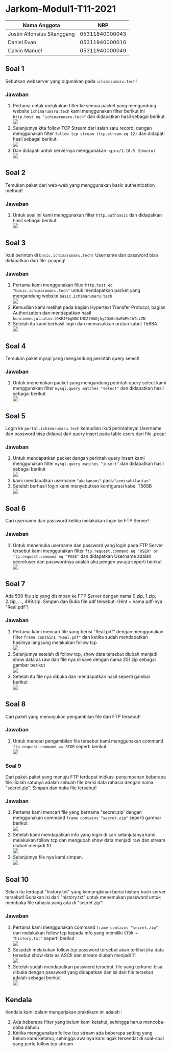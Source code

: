 # Jarkom-Modul1-T11-2021

Nama Anggota | NRP
------------------- | --------------		
Justin Alfonsius Sitanggang | 05311840000043
Daniel Evan | 05311940000016
Calvin Manuel | 05311940000049

## Soal 1
Sebutkan webserver yang digunakan pada ```ichimarumaru.tech```!

### Jawaban
1. Pertama untuk melakukan filter ke semua packet yang mengandung website ```ichimarumaru.tech``` kami menggunakan filter berikut ini ```http.host eq "ichimarumaru.tech"``` dan didapatkan hasil sebagai berikut. <br> <img src="/ss/1.JPG">
2. Selanjutnya kita follow TCP Stream dari salah satu record, dengan menggunakan filter ```follow tcp stream (tcp.stream eq 12)``` dan didapati hasil sebagai berikut. <br> <img src="/ss/2.JPG">
3. Dan didapati untuk servernya menggunakan ```nginx/1.18.0 (Ubuntu)```<br> <img src="/ss/3.JPG">

## Soal 2
Temukan paket dari web-web yang menggunakan basic authentication method!

### Jawaban
1. Untuk soal ini kami menggunakan filter ```http.authbasic``` dan didapatkan hasil sebagai berikut. <br> <img src="/ss/4.JPG">

## Soal 3
Ikuti perintah di ```basic.ichimarumaru.tech!``` Username dan password bisa didapatkan dari file .pcapng!

### Jawaban
1. Pertama kami menggunakan filter ```http.host eq "basic.ichimarumaru.tech"``` untuk mendapatkan packet yang mengandung website ```basic.ichimarumaru.tech```<br> <img src="/ss/5.JPG">
2. Kemudian kami melihat pada bagian Hypertext Transfer Protocol, bagian Authorization dan mendapatkan hasil ```kuncimenujulautan:tQKEJFbgNGC1NCZlWAOjhyCOm6o3xEbPkJhTciZN```
3. Setelah itu kami berhasil login dan memasukkan urutan kabel T568A <br> <img src="/ss/6.JPG">

## Soal 4
Temukan paket mysql yang mengandung perintah query select!

### Jawaban
1. Untuk menemukan packet yang mengandung perintah query select kami menggunakan filter ```mysql.query matches "select"``` dan didapatkan hasil sebagai berikut <br> <img src="/ss/7.JPG">

## Soal 5
Login ke ```portal.ichimarumaru.tech``` kemudian ikuti perintahnya! Username dan password bisa didapat dari query insert pada table users dari file .pcap!

### Jawaban
1. Untuk mendapatkan packet dengan perintah query insert kami menggunakan filter ```mysql.query matches "insert"``` dan didapatkan hasil sebagai berikut <br> <img src="/ss/8.JPG">
2. kami mendapatkan username:```"akakanomi"``` pass:```"pemisah4lautan"```
3. Setelah berhasil login kami menyebutkan konfigurasi kabel T568B <br> <img src="/ss/9.JPG">

## Soal 6
Cari username dan password ketika melakukan login ke FTP Server!

### Jawaban
1. Untuk menemuka username dan password yang login pada FTP Server tersebut kami menggunakan filter ```ftp.request.command eq "USER" or ftp.request.command eq "PASS"``` dan didapatkan Username adalah secretuser dan passwordnya adalah aku.pengen.pw.aja seperti berikut <br> <img src="/ss/10.jpg">

## Soal 7
Ada 500 file zip yang disimpan ke FTP Server dengan nama 0.zip, 1.zip, 2.zip, ..., 499.zip. Simpan dan Buka file pdf tersebut. (Hint = nama pdf-nya "Real.pdf")

### Jawaban
1. Pertama kami mencari file yang berisi "Real.pdf" dengan menggunakan filter ```frame contains "Real.pdf"``` dan ketika sudah mendapatkan hasilnya langsung melakukan follow tcp <br> <img src="/ss/11.png">
2. Selanjutnya setelah di follow tcp, show data tersebut diubah menjadi show data as raw dan file nya di save dengan nama 201.zip sebagai gambar berikut <br> <img src="/ss/12.png">
3. Setelah itu file nya dibuka dan mendapatkan hasil seperti gambar berikut <br> <img src="/ss/13.png">

## Soal 8
Cari paket yang menunjukan pengambilan file dari FTP tersebut!

### Jawaban
1. Untuk mencari pengambilan file tersebut kami menggunakan command ```ftp.request.command == STOR``` seperti berikut <br> <img src="/ss/14.png">

### Soal 9
Dari paket-paket yang menuju FTP terdapat inidkasi penyimpanan beberapa file. Salah satunya adalah sebuah file berisi data rahasia dengan nama "secret.zip". Simpan dan buka file tersebut!

### Jawaban
1. Pertama kami mencari file yang bernama "secret.zip' dengan menggunakan command ```frame contains "secret.zip"``` seperti gambar berikut <br> <img src="/ss/15.png">
2. Setelah kami mendapatkan info yang ingin di cari selanjutanya kami melakukan follow tcp dan mengubah show data menjadi raw dan stream diubah menjadi 10 <br> <img src="/ss/16.png">
3. Selanjutnya file nya kami simpan. <br> <img src="/ss/17.png">

## Soal 10
Selain itu terdapat "history.txt" yang kemungkinan berisi history bash server tersebut! Gunakan isi dari "history.txt" untuk menemukan password untuk membuka file rahasia yang ada di "secret.zip"!

### Jawaban
1. Pertama kami menggunakan command ```frame contains "secret.zip"``` dan melakukan follow tcp kepada info yang memiliki ```STOR = "history.txt"``` seperti berikut <br> <img src="/ss/18.png">
2. Sesudah melakukan follow tcp password tersebut akan terlihat jika data tersebut show data as ASCII dan stream diubah menjadi 11 <br> <img src="/ss/19.png">
3. Setelah sudah mendapatkan password tersebut, file yang terkunci bisa dibuka dengan password yang didapatkan dan isi dari file tersebut adalah sebagai berikut <br> <img src="/ss/20.png">

## Kendala
Kendala kami dalam mengerjakan praktikum ini adalah :
1. Ada beberapa filter yang belum kami ketahui, sehingga harus mencoba-coba dahulu
2. Ketika menggunakan follow tcp stream ada beberapa setting yang belum kami ketahui, sehingga awalnya kami agak tersendat di soal-soal yang perlu follow tcp stream
